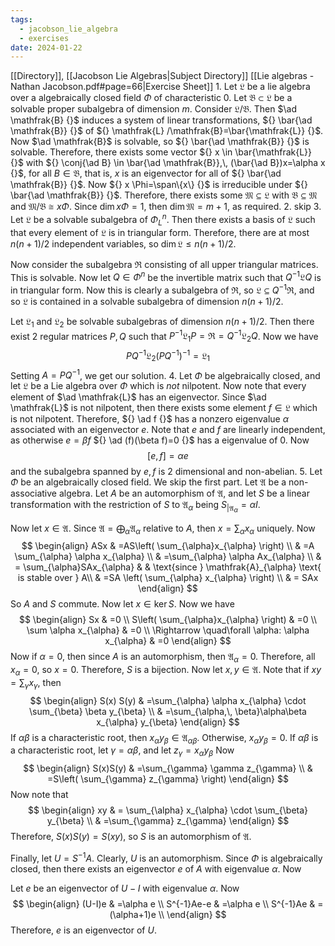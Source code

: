 ```yaml
---
tags:
  - jacobson_lie_algebra
  - exercises
date: 2024-01-22
---
```

[[Directory]], [[Jacobson Lie Algebras|Subject Directory]]
[[Lie algebras - Nathan Jacobson.pdf#page=66|Exercise Sheet]]
1. 
Let ${} \mathfrak{L} {}$ be a lie algebra over a algebraically closed field ${} \Phi {}$ of characteristic 0. Let ${} \mathfrak{B}\subset \mathfrak{L} {}$ be a solvable proper subalgebra of dimension $m {}$. Consider ${} \mathfrak{L} / \mathfrak{B} {}$. Then $\ad \mathfrak{B} {}$ induces a system of linear transformations, ${} \bar{\ad \mathfrak{B}} {}$ of ${} \mathfrak{L} /\mathfrak{B}=\bar{\mathfrak{L}} {}$. Now $\ad \mathfrak{B}$ is solvable, so ${} \bar{\ad \mathfrak{B}} {}$ is solvable. Therefore, there exists some vector ${} x \in \bar{\mathfrak{L}} {}$ with ${} \conj{\ad B}  \in \bar{\ad \mathfrak{B}},\, (\bar{\ad B})x=\alpha x {}$, for all ${} B \in \mathfrak{B} {}$, that is, $x$ is an eigenvector for all of ${} \bar{\ad \mathfrak{B}} {}$. Now ${} x \Phi=\span\{x\} {}$ is irreducible under ${} \bar{\ad \mathfrak{B}} {}$. Therefore, there exists some ${} \mathfrak{M} \subseteq \mathfrak{L} {}$ with ${} \mathfrak{B} \subseteq  \mathfrak{M} {}$ and ${} \mathfrak{M} / \mathfrak{B} \cong  x\Phi {}$. Since ${} \dim x\Phi=1 {}$, then ${} \dim \mathfrak{M}=m+1 {}$, as required.
2. skip
3. 
Let ${} \mathfrak{L} {}$ be a solvable subalgebra of ${} \Phi^{n}_{L} {}$. Then there exists a basis of $\mathfrak{L}$ such that every element of $\mathfrak{L}$ is in triangular form. Therefore, there are at most ${} n(n+1)/2 {}$ independent variables, so ${} \dim \mathfrak{L} \leq n(n+1) /2 {}$. 

Now consider the subalgebra $\mathfrak{R} {}$ consisting of all upper triangular matrices. This is solvable. Now let ${} Q \in \Phi^{n} {}$ be the invertible matrix such that ${} Q^{-1}\mathfrak{L}Q {}$ is in triangular form. Now this is clearly a subalgebra of ${} \mathfrak{R}$, so ${} \mathfrak{L} \subseteq Q^{-1}\mathfrak{R} {}$, and so $\mathfrak{L} {}$ is contained in a solvable subalgebra of dimension ${} n(n+1) /2 {}$.

Let $\mathfrak{L}_{1} {}$ and $\mathfrak{L}_{2}$ be solvable subalgebras of dimension ${} n(n+1) / 2 {}$. Then there exist 2 regular matrices ${} P,\, Q {}$ such that ${} P^{-1}\mathfrak{L}_{1} P=\mathfrak{R}=Q^{-1}\mathfrak{L}_{2}Q {}$. Now we have 
$$
PQ^{-1}\mathfrak{L}_{2} (PQ^{-1})^{-1}=\mathfrak{L}_{1}
$$
Setting ${} A=PQ^{-1} {}$, we get our solution.
4. 
Let ${} \Phi {}$ be algebraically closed, and let ${} \mathfrak{L}$ be a Lie algebra over $\Phi {}$ which is *not* nilpotent. Now note that every element of $\ad \mathfrak{L}$ has an eigenvector. Since $\ad \mathfrak{L}$ is not nilpotent, then there exists some element ${} f \in \mathfrak{L} {}$ which is not nilpotent. Therefore, ${} \ad f {}$ has a nonzero eigenvalue $\alpha {}$ associated with an eigenvector ${} e {}$. Note that $e {}$ and $f {}$ are linearly independent, as otherwise ${} e=\beta f {}$ ${} \ad (f)(\beta f)=0 {}$ has a eigenvalue of ${} 0$. Now
$$
[e,\, f]=\alpha e
$$
and the subalgebra spanned by ${} e,\, f {}$ is 2 dimensional and non-abelian.
5. 
Let $\Phi$ be an algebraically closed field. We skip the first part. Let $\mathfrak{A}$ be a non-associative algebra. Let $A$ be an automorphism of $\mathfrak{A}$, and let ${} S {}$ be a linear transformation with the restriction of $S$ to $\mathfrak{A}_{\alpha}$ being ${} S_{|\mathfrak{A}_{\alpha}}=\alpha I {}$. 

Now let ${} x \in \mathfrak{A} {}$. Since ${} \mathfrak{A}=\bigoplus_{\alpha}\mathfrak{A}_{\alpha} {}$ relative to $A {}$, then ${} x=\sum_{\alpha} x_{\alpha} {}$ uniquely. Now 
$$
\begin{align}
 ASx & =AS\left( \sum_{\alpha}x_{\alpha} \right)   \\
 & =A \sum_{\alpha} \alpha x_{\alpha} \\
 & =\sum_{\alpha} \alpha Ax_{\alpha} \\
 & = \sum_{\alpha}SAx_{\alpha}  &  & \text{since } \mathfrak{A}_{\alpha} \text{ is stable over } A\\
 & =SA \left( \sum_{\alpha} x_{\alpha} \right) \\
 & = SAx
 \end{align}
$$
So $A$ and $S$ commute. Now let ${} x \in \ker S {}$. Now we have
$$
\begin{align}
Sx & =0 \\
S\left( \sum_{\alpha}x_{\alpha} \right) & =0 \\
\sum \alpha x_{\alpha} & =0 \\
\Rightarrow \quad\forall \alpha: \alpha x_{\alpha} & =0 
\end{align}
$$
Now if ${} \alpha=0 {}$, then since $A$ is an automorphism, then ${} \mathfrak{A}_{\alpha}=0 {}$. Therefore, all ${} x_{\alpha}=0 {}$, so ${} x=0 {}$. Therefore, $S$ is a bijection. Now let ${} x,\, y \in \mathfrak{A} {}$. Note that if ${} xy=\sum_{\gamma}x_{\gamma} {}$, then
$$
\begin{align}
S(x) S(y) & =\sum_{\alpha} \alpha x_{\alpha} \cdot  \sum_{\beta} \beta y_{\beta} \\
	 & =\sum_{\alpha,\, \beta}\alpha\beta x_{\alpha} y_{\beta}
\end{align}
$$
If $\alpha \beta$ is a characteristic root, then ${} x_{\alpha} y_{\beta} \in \mathfrak{A}_{\alpha\beta} {}$. Otherwise, ${} x_{\alpha} y_{\beta}=0 {}$. If $\alpha\beta {}$ is a characteristic root, let ${} \gamma=\alpha\beta {}$, and let ${} z_{\gamma}=x_{\alpha}y_{\beta} {}$ Now
$$
\begin{align}
S(x)S(y) & =\sum_{\gamma} \gamma z_{\gamma} \\
 & =S\left( \sum_{\gamma} z_{\gamma} \right)
\end{align}
$$
Now note that
$$
\begin{align}
 xy  & = \sum_{\alpha} x_{\alpha} \cdot \sum_{\beta} y_{\beta} \\
 & =\sum_{\gamma} z_{\gamma}
 \end{align}
$$
Therefore, ${} S(x)S(y)=S(xy) {}$, so $S$ is an automorphism of $\mathfrak{A}$. 

Finally, let ${} U=S^{-1}A {}$. Clearly, $U {}$ is an automorphism. Since $\Phi {}$ is algebraically closed, then there exists an eigenvector ${} e {}$ of ${} A {}$ with eigenvalue $\alpha {}$. Now 

Let $e {}$ be an eigenvector of $U-I {}$ with eigenvalue $\alpha$. Now
$$
\begin{align}
 (U-I)e & =\alpha e   \\
S^{-1}Ae-e & =\alpha e \\
S^{-1}Ae & =(\alpha+1)e \\
 \end{align}
$$
Therefore, $e$ is an eigenvector of $U$. 

